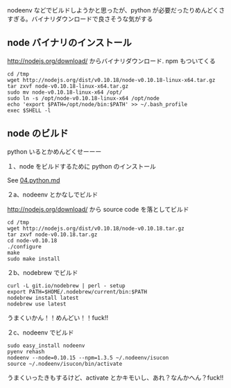 nodeenv などでビルドしようかと思ったが、python が必要だったりめんどくさすぎる。バイナリダウンロードで良さそうな気がする

## node バイナリのインストール

http://nodejs.org/download/ からバイナリダウンロード. npm もついてくる

```
cd /tmp
wget http://nodejs.org/dist/v0.10.18/node-v0.10.18-linux-x64.tar.gz
tar zxvf node-v0.10.18-linux-x64.tar.gz
sudo mv node-v0.10.18-linux-x64 /opt/
sudo ln -s /opt/node-v0.10.18-linux-x64 /opt/node
echo 'export $PATH=/opt/node/bin:$PATH' >> ~/.bash_profile
exec $SHELL -l
```

## node のビルド

python いるとかめんどくせーーー

１、node をビルドするために python のインストール

See [04.python.md](04.python.md)

２a、nodeenv とかなしでビルド

http://nodejs.org/download/ から source code を落としてビルド

```
cd /tmp
wget http://nodejs.org/dist/v0.10.18/node-v0.10.18.tar.gz
tar zxvf node-v0.10.18.tar.gz
cd node-v0.10.18
./configure
make
sudo make install
```

２b、nodebrew でビルド

```
curl -L git.io/nodebrew | perl - setup
export PATH=$HOME/.nodebrew/current/bin:$PATH
nodebrew install latest
nodebrew use latest
```

うまくいかん！！めんどい！！fuck!!

２c、nodeenv でビルド

```
sudo easy_install nodeenv
pyenv rehash
nodeenv --node=0.10.15 --npm=1.3.5 ~/.nodeenv/isucon
source ~/.nodeenv/isucon/bin/activate
```

うまくいったきもするけど、activate とかキモいし、あれ？なんかへん？fuck!!

 
